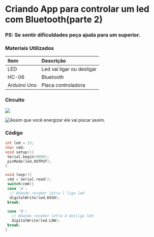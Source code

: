 # Criando App para controlar um led com Bluetooth\(parte 2\)

### PS: Se sentir dificuldades peça ajuda para um superior.

### Materiais Utilizados

| Item | Descrição |
| :--- | :--- |
| LED | Led vai ligar ou desligar |
| HC-06 | Bluetooth |
| Arduino Uno | Placa controladora |

### Circuito

![](https://cdn.instructables.com/FZW/022P/I8SLPBAD/FZW022PI8SLPBAD.LARGE.jpg)

![Assim que voc&#xEA; energizar ele vai piscar assim.](http://www.buildlog.net/blog/wp-content/uploads/2017/10/blink_hc-06.gif)



### Código

```c
int led = 13;
char cmd;
void setup(){
 Serial.begin(9600);
 pinMode(led,OUTPUT);
}

void loop(){
 cmd = Serial.read();
 switch(cmd){
 case 'a':
  // QUando receber letra l liga led 
  digitalWrite(led,HIGH);
 break;
 
 case 'd':
   // QUando receber letra d desliga led 
   digitalWrite(led,LOW);
 break;
}
```

### 



